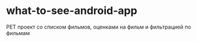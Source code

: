 # what-to-see-android-app
PET проект со списком фильмов, оценками на фильм и фильтрацией по фильмам

